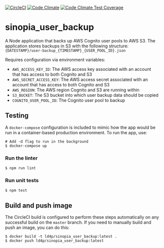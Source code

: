 [![CircleCI](https://circleci.com/gh/LD4P/sinopia_user_backup.svg?style=svg)](https://circleci.com/gh/LD4P/sinopia_user_backup)
[![Code Climate](https://codeclimate.com/github/LD4P/sinopia_user_backup/badges/gpa.svg)](https://codeclimate.com/github/LD4P/sinopia_user_backup)
[![Code Climate Test Coverage](https://codeclimate.com/github/LD4P/sinopia_user_backup/badges/coverage.svg)](https://codeclimate.com/github/LD4P/sinopia_user_backup/coverage)

# sinopia_user_backup

A Node application that backs up AWS Cognito user pools to AWS S3. The application stores backups in S3 with the following structure: `{DATESTAMP}/user-backup_{TIMESTAMP}_{USER_POOL_ID}.json`

Requires configuration via environment variables:

* `AWS_ACCESS_KEY_ID`: The AWS access key associated with an account that has access to both Cognito and S3
* `AWS_SECRET_ACCESS_KEY`: The AWS access secret associated with an account that has access to both Cognito and S3
* `AWS_REGION`: The AWS region Cognito and S3 are running within
* `S3_BUCKET`: The S3 bucket into which user backup data should be copied
* `COGNITO_USER_POOL_ID`: The Cognito user pool to backup

## Testing

A `docker-compose` configuration is included to mimic how the app would be run in a container-based production environment. To run the app, use:

```shell
# Add -d flag to run in the background
$ docker-compose up
```

### Run the linter

```shell
$ npm run lint
```

### Run unit tests

```shell
$ npm test
```

## Build and push image

The CircleCI build is configured to perform these steps automatically on any successful build on the `master` branch. If you need to manually build and push an image, you can do this:

```shell
$ docker build -t ld4p/sinopia_user_backup:latest .
$ docker push ld4p/sinopia_user_backup:latest
```
